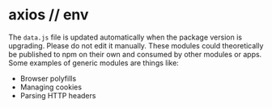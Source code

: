 # axios // env

The `data.js` file is updated automatically when the package version is upgrading. Please do not edit it manually.
 These modules could theoretically be published to npm on their own and consumed by other modules or apps. Some examples of generic modules are things like:

- Browser polyfills
- Managing cookies
- Parsing HTTP headers
